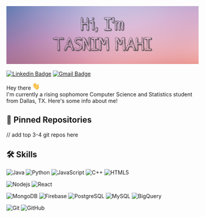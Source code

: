  ![](images/520067DC-79E8-4F52-BAE4-9467DC400AFC.JPEG)
 
[![Linkedin Badge](https://img.shields.io/badge/-linkedin-blue?style=flat-square&logo=Linkedin&logoColor=white&link=https://www.linkedin.com/in/tasnim-mahi/)](https://www.linkedin.com/in/tasnim-mahi/)
[![Gmail Badge](https://img.shields.io/badge/-tasnimmmahi@gmail@gmail.com-c14438?style=flat-square&logo=Gmail&logoColor=white&link=mailto:tasnimmmahi@gmail.com)](mailto:tasnimmmahi@gmail.com)

 
 
 Hey there <img src="https://github.com/mahimahithefish/mahimahithefish/blob/main/images/wave.gif" width="20" height="20"> <br />
 I'm currently a rising sophomore Computer Science and Statistics student from Dallas, TX. Here's some info about me!

## 📌 Pinned Repositories
// add top 3-4 git repos here 


## 🛠 Skills 
![Java](https://img.shields.io/badge/-java-E34A86?style=flat-square&logo=java)
![Python](https://img.shields.io/badge/-Python-black?style=flat-square&logo=Python)
![JavaScript](https://img.shields.io/badge/-JavaScript-black?style=flat-square&logo=javascript)
![C++](https://img.shields.io/badge/-C++-00599C?style=flat-square&logo=c)
![HTML5](https://img.shields.io/badge/-HTML5-E34F26?style=flat-square&logo=html5&logoColor=white)

![Nodejs](https://img.shields.io/badge/-Nodejs-black?style=flat-square&logo=Node.js)
![React](https://img.shields.io/badge/-React-black?style=flat-square&logo=react)

![MongoDB](https://img.shields.io/badge/-MongoDB-black?style=flat-square&logo=mongodb)
![Firebase](https://img.shields.io/badge/-Firebase-black?style=flat-square&logo=firebase)
![PostgreSQL](https://img.shields.io/badge/-PostgreSQL-336791?style=flat-square&logo=postgresql)
![MySQL](https://img.shields.io/badge/-MySQL-black?style=flat-square&logo=mysql)
![BigQuery](https://img.shields.io/badge/-BigQuery-black?style=flat-square&logo=BigQuery)

![Git](https://img.shields.io/badge/-Git-black?style=flat-square&logo=git)
![GitHub](https://img.shields.io/badge/-GitHub-181717?style=flat-square&logo=github)







<!--
**mahimahithefish/mahimahithefish** is a ✨ _special_ ✨ repository because its `README.md` (this file) appears on your GitHub profile.
Here are some ideas to get you started:
- 👯 I’m looking to collaborate on ...
- 🤔 I’m looking for help with ...
- 💬 Ask me about ...
- 
- 😄 Pronouns: ...
- ⚡ Fun fact: ...
-->
